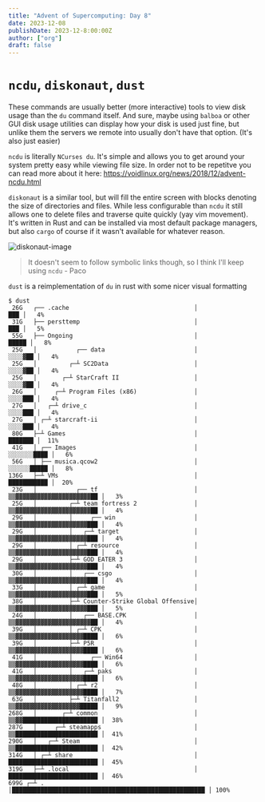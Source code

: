 ```yaml
---
title: "Advent of Supercomputing: Day 8"
date: 2023-12-08
publishDate: 2023-12-8:00:00Z
author: ["org"]
draft: false
---
```


# `ncdu`, `diskonaut`, `dust`

These commands are usually better (more interactive) tools to view disk usage than the `du` command itself. And sure, maybe using `balboa` or other GUI disk usage utilities can display how your disk is used just fine, but unlike them the servers we remote into usually don't have that option. (It's also just easier)

`ncdu` is literally `NCurses du`. It's simple and allows you to get around your system pretty easy while viewing file size. In order not to be repetitve you can read more about it here:
https://voidlinux.org/news/2018/12/advent-ncdu.html


`diskonaut` is a similar tool, but will fill the entire screen with blocks denoting the size of directories and files. While less configurable than `ncdu` it still allows one to delete files and traverse quite quickly (yay vim movement). It's written in Rust and can be installed via most default package managers, but also `cargo` of course if it wasn't available for whatever reason.

![diskonaut-image](/post-media/advent-2-diskonaut.png)

> It doesn't seem to follow symbolic links though, so I think I'll keep using `ncdu` - Paco


`dust` is a reimplementation of `du` in rust with some nicer visual formatting
```
$ dust
 26G   ┌── .cache                                   │                                                   ███ │   4%
 31G   ├── persttemp                                │                                                   ███ │   5%
 55G   ├── Ongoing                                  │                                                 █████ │   8%
 25G   │           ┌── data                         │                                               ░░░░▓██ │   4%
 25G   │         ┌─┴ SC2Data                        │                                               ░░░░▓██ │   4%
 25G   │       ┌─┴ StarCraft II                     │                                               ░░░░▓██ │   4%
 26G   │     ┌─┴ Program Files (x86)                │                                               ░░░░███ │   4%
 27G   │   ┌─┴ drive_c                              │                                               ░░░░███ │   4%
 27G   │ ┌─┴ starcraft-ii                           │                                               ░░░░███ │   4%
 80G   ├─┴ Games                                    │                                               ███████ │  11%
 41G   │ ┌── Images                                 │                                           ░░░░░░░████ │   6%
 56G   │ ├── musica.qcow2                           │                                           ░░░░░░█████ │   8%
136G   ├─┴ VMs                                      │                                           ███████████ │  20%
 23G   │           ┌── tf                           │                             ▒▒▓▓▓▓▓▓▓▓▓▓▓▓▓▓▓▓▓▓▓▓▓██ │   3%
 25G   │         ┌─┴ team fortress 2                │                             ▒▒▓▓▓▓▓▓▓▓▓▓▓▓▓▓▓▓▓▓▓▓▓██ │   4%
 29G   │         │     ┌── win                      │                             ▒▒▓▓▓▓▓▓▓▓▓▓▓▓▓▓▓▓▓▓▓▓███ │   4%
 29G   │         │   ┌─┴ target                     │                             ▒▒▓▓▓▓▓▓▓▓▓▓▓▓▓▓▓▓▓▓▓▓███ │   4%
 29G   │         │ ┌─┴ resource                     │                             ▒▒▓▓▓▓▓▓▓▓▓▓▓▓▓▓▓▓▓▓▓▓███ │   4%
 29G   │         ├─┴ GOD EATER 3                    │                             ▒▒▓▓▓▓▓▓▓▓▓▓▓▓▓▓▓▓▓▓▓▓███ │   4%
 30G   │         │   ┌── csgo                       │                             ▒▒▓▓▓▓▓▓▓▓▓▓▓▓▓▓▓▓▓▓▓▓███ │   4%
 33G   │         │ ┌─┴ game                         │                             ▒▒▓▓▓▓▓▓▓▓▓▓▓▓▓▓▓▓▓▓▓▓███ │   5%
 38G   │         ├─┴ Counter-Strike Global Offensive│                             ▒▒▓▓▓▓▓▓▓▓▓▓▓▓▓▓▓▓▓▓▓▓███ │   5%
 24G   │         │   ┌── BASE.CPK                   │                             ▒▒▓▓▓▓▓▓▓▓▓▓▓▓▓▓▓▓▓▓▓▓▓██ │   4%
 39G   │         │ ┌─┴ CPK                          │                             ▒▒▓▓▓▓▓▓▓▓▓▓▓▓▓▓▓▓▓▓▓████ │   6%
 39G   │         ├─┴ P5R                            │                             ▒▒▓▓▓▓▓▓▓▓▓▓▓▓▓▓▓▓▓▓▓████ │   6%
 41G   │         │     ┌── Win64                    │                             ▒▒▓▓▓▓▓▓▓▓▓▓▓▓▓▓▓▓▓▓▓████ │   6%
 41G   │         │   ┌─┴ paks                       │                             ▒▒▓▓▓▓▓▓▓▓▓▓▓▓▓▓▓▓▓▓▓████ │   6%
 48G   │         │ ┌─┴ r2                           │                             ▒▒▓▓▓▓▓▓▓▓▓▓▓▓▓▓▓▓▓▓▓████ │   7%
 63G   │         ├─┴ Titanfall2                     │                             ▒▒▓▓▓▓▓▓▓▓▓▓▓▓▓▓▓▓▓▓█████ │   9%
268G   │       ┌─┴ common                           │                             ▒▒▓▓█████████████████████ │  38%
287G   │     ┌─┴ steamapps                          │                             ▒▒███████████████████████ │  41%
290G   │   ┌─┴ Steam                                │                             ▒▒███████████████████████ │  42%
314G   │ ┌─┴ share                                  │                             █████████████████████████ │  45%
319G   ├─┴ .local                                   │                             █████████████████████████ │  46%
699G ┌─┴ .                                          │██████████████████████████████████████████████████████ │ 100%
```
